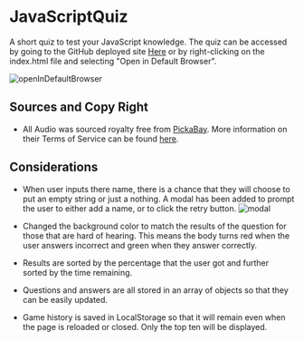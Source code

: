 # JavaScriptQuiz
A short quiz to test your JavaScript knowledge. The quiz can be accessed by going to the GitHub deployed site [Here](https://mmarsolek.github.io/JavaScriptQuiz/) or by right-clicking on the index.html file and selecting "Open in Default Browser".

![openInDefaultBrowser](https://user-images.githubusercontent.com/75141165/148337962-a5586bda-fda5-48dc-af14-166f04722618.png)




## Sources and Copy Right
- All Audio was sourced royalty free from [PickaBay](https://pixabay.com/sound-effects/search/correct/). More information on their Terms of Service can be found [here](https://pixabay.com/service/terms/#license).


## Considerations
- When user inputs there name, there is a chance that they will choose to put an empty string or just a nothing. A modal has been added to prompt the user to either add a name, or to click the retry button. 
![modal](https://user-images.githubusercontent.com/75141165/148337220-342317ac-146d-49d7-894e-91e75d5aa0ec.PNG)



- Changed the background color to match the results of the question for those that are hard of hearing. This means the body turns red when the user answers incorrect and green when they answer correctly.
- Results are sorted by the percentage that the user got and further sorted by the time remaining. 
- Questions and answers are all stored in an array of objects so that they can be easily updated. 
- Game history is saved in LocalStorage so that it will remain even when the page is reloaded or closed. Only the top ten will be displayed.
